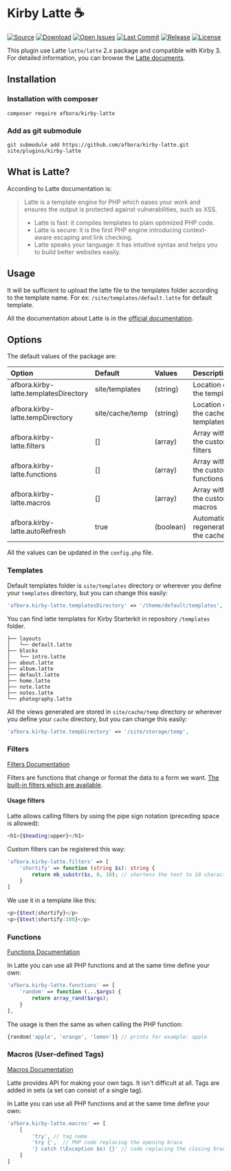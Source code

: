 # Kirby Latte ☕

[![Source](https://img.shields.io/badge/source-afbora/kirby--latte-blue?style=flat-square)](https://github.com/afbora/kirby-latte)
[![Download](https://img.shields.io/packagist/dt/afbora/kirby-latte?style=flat-square)](https://github.com/afbora/kirby-latte)
[![Open Issues](https://img.shields.io/github/issues-raw/afbora/kirby-latte?style=flat-square)](https://github.com/afbora/kirby-latte)
[![Last Commit](https://img.shields.io/github/last-commit/afbora/kirby-latte?style=flat-square)](https://github.com/afbora/kirby-latte)
[![Release](https://img.shields.io/github/v/release/afbora/kirby-latte?style=flat-square)](https://github.com/afbora/kirby-latte)
[![License](https://img.shields.io/github/license/afbora/kirby-latte?style=flat-square)](https://github.com/afbora/kirby-latte)

This plugin use Latte `latte/latte` 2.x package and compatible with Kirby 3. For detailed information, you can browse the [Latte documents](https://latte.nette.org/en/guide).

## Installation

### Installation with composer

```ssh
composer require afbora/kirby-latte
```

### Add as git submodule

```ssh
git submodule add https://github.com/afbora/kirby-latte.git site/plugins/kirby-latte
```

## What is Latte?

According to Latte documentation is:

> Latte is a template engine for PHP which eases your work and ensures the output is protected against vulnerabilities, such as XSS.
> - Latte is fast: it compiles templates to plain optimized PHP code.
> - Latte is secure: it is the first PHP engine introducing context-aware escaping and link checking.
> - Latte speaks your language: it has intuitive syntax and helps you to build better websites easily.

## Usage

It will be sufficient to upload the latte file to the templates folder according to the template name. For ex: `/site/templates/default.latte` for default template.

All the documentation about Latte is in the [official documentation](https://latte.nette.org/en/guide).

## Options

The default values of the package are:

| Option | Default | Values | Description |
|:---|:---|:---|:---|
| afbora.kirby-latte.templatesDirectory | site/templates | (string) | Location of the templates |
| afbora.kirby-latte.tempDirectory | site/cache/temp | (string) | Location of the cached templates |
| afbora.kirby-latte.filters | [] | (array) | Array with the custom filters |
| afbora.kirby-latte.functions | [] | (array) | Array with the custom functions |
| afbora.kirby-latte.macros | [] | (array) | Array with the custom macros |
| afbora.kirby-latte.autoRefresh | true | (boolean) | Automatically regenerates the caches |

All the values can be updated in the `config.php` file.

### Templates

Default templates folder is `site/templates` directory or wherever you define your `templates` directory, but you can change this easily:

```php
'afbora.kirby-latte.templatesDirectory' => '/theme/default/templates',
```

You can find latte templates for Kirby Starterkit in repository `/templates` folder.

```
├── layouts
│   └── default.latte
├── blocks
│   └── intro.latte
├── about.latte
├── album.latte
├── default.latte
├── home.latte
├── note.latte
├── notes.latte
└── photography.latte
```

All the views generated are stored in `site/cache/temp` directory or wherever you define your `cache` directory, but you can change this easily:

```php
'afbora.kirby-latte.tempDirectory' => '/site/storage/temp',
```

### Filters
[Filters Documentation](https://latte.nette.org/en/develop#toc-custom-filters)

Filters are functions that change or format the data to a form we want. [The built-in filters which are available](https://latte.nette.org/en/filters).

#### Usage filters

Latte allows calling filters by using the pipe sign notation (preceding space is allowed):

````php
<h1>{$heading|upper}</h1>
````

Custom filters can be registered this way:

```php
'afbora.kirby-latte.filters' => [
    'shortify' => function (string $s): string {
        return mb_substr($s, 0, 10); // shortens the text to 10 characters
    }
]
```

We use it in a template like this:

```php
<p>{$text|shortify}</p>
<p>{$text|shortify:100}</p>
```

### Functions
[Functions Documentation](https://latte.nette.org/en/develop#toc-functions)

In Latte you can use all PHP functions and at the same time define your own:

```php
'afbora.kirby-latte.functions' => [
    'random' => function (...$args) {
        return array_rand($args);
    }
],
```

The usage is then the same as when calling the PHP function:

```php
{random('apple', 'orange', 'lemon')} // prints for example: apple
```

### Macros (User-defined Tags)
[Macros Documentation](https://latte.nette.org/en/develop#toc-user-defined-tags)

Latte provides API for making your own tags. It isn't difficult at all. Tags are added in sets (a set can consist of a single tag).

In Latte you can use all PHP functions and at the same time define your own:

```php
'afbora.kirby-latte.macros' => [
    [
        'try', // tag name
	    'try {',  // PHP code replacing the opening brace
	    '} catch (\Exception $e) {}' // code replacing the closing brace
    ]
]
```
